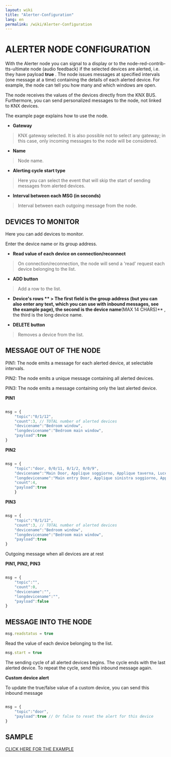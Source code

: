 ```yaml
---
layout: wiki
title: "Alerter-Configuration"
lang: en
permalink: /wiki/Alerter-Configuration
---
```

# ALERTER NODE CONFIGURATION

With the Alerter node you can signal to a display or to the node-red-contrib-tts-ultimate node (audio feedback) if the selected devices are alerted, i.e. they have payload **true** .
The node issues messages at specified intervals (one message at a time) containing the details of each alerted device. For example, the node can tell you how many and which windows are open. 

The node receives the values of the devices directly from the KNX BUS. Furthermore, you can send personalized messages to the node, not linked to KNX devices. 

The example page explains how to use the node. 

- **Gateway**

> KNX gateway selected. It is also possible not to select any gateway; in this case, only incoming messages to the node will be considered.

- **Name**

> Node name.

- **Alerting cycle start type**

> Here you can select the event that will skip the start of sending messages from alerted devices.

- **Interval between each MSG (in seconds)**

> Interval between each outgoing message from the node.

## DEVICES TO MONITOR

Here you can add devices to monitor. 

Enter the device name or its group address. 

- **Read value of each device on connection/reconnect**

> On connection/reconnection, the node will send a 'read' request each device belonging to the list.

- **ADD button**

> Add a row to the list.

- **Device's rows ** > The first field is the group address (but you can also enter any text, which you can use with inbound messages, see the example page), the second is the device name**(MAX 14 CHARS)** , the third is the long device name.

- **DELETE button**

> Removes a device from the list.

## MESSAGE OUT OF THE NODE

PIN1: The node emits a message for each alerted device, at selectable intervals.

PIN2: The node emits a unique message containing all alerted devices.

PIN3: The node emits a message containing only the last alerted device.

**PIN1**

```javascript

msg = {
    "topic":"0/1/12",
    "count":3, // TOTAL number of alerted devices
    "devicename":"Bedroom window",
    "longdevicename":"Bedroom main window",
    "payload":true
}

```

**PIN2**

```javascript

msg = {
    "topic":"door, 0/0/11, 0/1/2, 0/0/9",
    "devicename":"Main Door, Applique soggiorno, Applique taverna, Luce studio",
    "longdevicename":"Main entry Door, Applique sinistra soggiorno, Applique destra taverna, Luce soffitto studio",
    "count":4,
    "payload":true
    }

```

**PIN3**

```javascript

msg = {
    "topic":"0/1/12",
    "count":3, // TOTAL number of alerted devices
    "devicename":"Bedroom window",
    "longdevicename":"Bedroom main window",
    "payload":true
}

```

Outgoing message when all devices are at rest

**PIN1, PIN2, PIN3**

```javascript

msg = {
    "topic":"",
    "count":0,
    "devicename":"",
    "longdevicename":"",
    "payload":false
}

```

## MESSAGE INTO THE NODE

```javascript
msg.readstatus = true
```

Read the value of each device belonging to the list.

```javascript
msg.start = true
```

The sending cycle of all alerted devices begins. The cycle ends with the last alerted device. To repeat the cycle, send this inbound message again.

**Custom device alert** 

To update the true/false value of a custom device, you can send this inbound message

```javascript

msg = {
    "topic":"door",
    "payload":true // Or false to reset the alert for this device
}

```

## SAMPLE

<a href="https://supergiovane.github.io/node-red-contrib-knx-ultimate/wiki/SampleAlerter">CLICK HERE FOR THE EXAMPLE</a>

